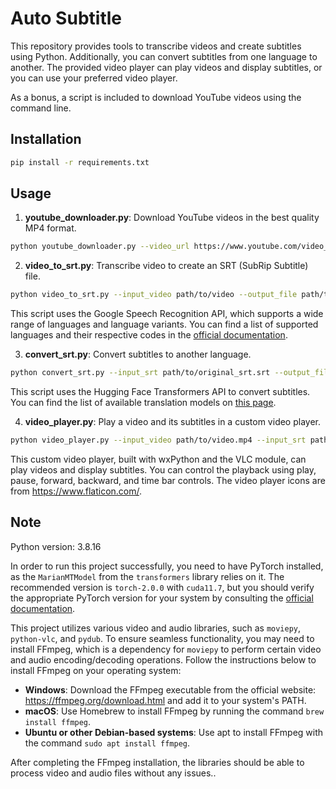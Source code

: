 # Auto Subtitle

This repository provides tools to transcribe videos and create subtitles using Python. Additionally, you can convert subtitles from one language to another. The provided video player can play videos and display subtitles, or you can use your preferred video player.

As a bonus, a script is included to download YouTube videos using the command line.

## Installation

```bash
pip install -r requirements.txt
```

## Usage

1. **youtube_downloader.py**: Download YouTube videos in the best quality MP4 format.

```bash
python youtube_downloader.py --video_url https://www.youtube.com/video_url/ --output_folder path/to/output
```

2. **video_to_srt.py**: Transcribe video to create an SRT (SubRip Subtitle) file.

```bash
python video_to_srt.py --input_video path/to/video --output_file path/to/output.srt --language "language code"
```

This script uses the Google Speech Recognition API, which supports a wide range of languages and language variants. You can find a list of supported languages and their respective codes in the [official documentation](https://cloud.google.com/speech-to-text/docs/languages).

3. **convert_srt.py**: Convert subtitles to another language.

```bash
python convert_srt.py --input_srt path/to/original_srt.srt --output_file path/to/output.srt --input_language "original srt language" --output_language "output srt language"
```

This script uses the Hugging Face Transformers API to convert subtitles. You can find the list of available translation models on [this page](https://huggingface.co/models?pipeline_tag=translation&search=Helsinki-NLP%2Fopus-mt).

4. **video_player.py**: Play a video and its subtitles in a custom video player.

```bash
python video_player.py --input_video path/to/video.mp4 --input_srt path/to/srt.srt
```

This custom video player, built with wxPython and the VLC module, can play videos and display subtitles. You can control the playback using play, pause, forward, backward, and time bar controls. The video player icons are from https://www.flaticon.com/.

## Note

Python version: 3.8.16

In order to run this project successfully, you need to have PyTorch installed, as the `MarianMTModel` from the `transformers` library relies on it. The recommended version is `torch-2.0.0` with `cuda11.7`, but you should verify the appropriate PyTorch version for your system by consulting the [official documentation](https://pytorch.org/get-started/locally/).

This project utilizes various video and audio libraries, such as `moviepy`, `python-vlc`, and `pydub`. To ensure seamless functionality, you may need to install FFmpeg, which is a dependency for `moviepy` to perform certain video and audio encoding/decoding operations. Follow the instructions below to install FFmpeg on your operating system:

* **Windows**: Download the FFmpeg executable from the official website: https://ffmpeg.org/download.html and add it to your system's PATH.
* **macOS**: Use Homebrew to install FFmpeg by running the command `brew install ffmpeg`.
* **Ubuntu or other Debian-based systems**: Use apt to install FFmpeg with the command `sudo apt install ffmpeg`.

After completing the FFmpeg installation, the libraries should be able to process video and audio files without any issues..